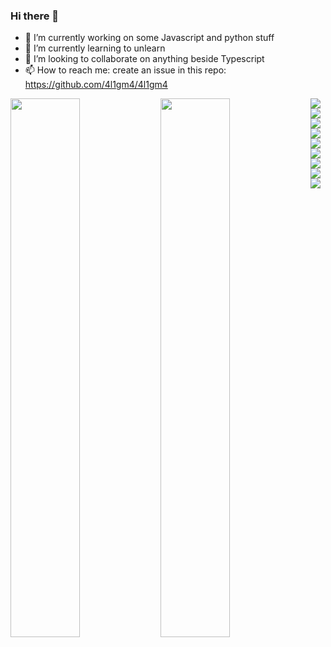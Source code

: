 ### Hi there 👋

- 🔭 I’m currently working on some Javascript and python stuff
- 🌱 I’m currently learning to unlearn
- 👯 I’m looking to collaborate on anything beside Typescript
- 📫 How to reach me: create an issue in this repo: https://github.com/4l1gm4/4l1gm4

<img align="left" width="47%" src="https://github-readme-stats.vercel.app/api?username=4l1gm4&show_icons=true&theme=radical" />
<img align="left" width="47%" src="https://github-readme-stats.vercel.app/api/top-langs/?username=4l1gm4&layout=compact" />

<img align="left" src="https://img.shields.io/badge/javascript-%23323330.svg?style=for-the-badge&logo=javascript&logoColor=%23F7DF1E" />
<img align="left" src="https://img.shields.io/badge/node.js-6DA55F?style=for-the-badge&logo=node.js&logoColor=white" />
<img align="left" src="https://img.shields.io/badge/react-%2320232a.svg?style=for-the-badge&logo=react&logoColor=%2361DAFB"/>
<img align="left" src="https://img.shields.io/badge/Next-black?style=for-the-badge&logo=next.js&logoColor=white"/>
<img align="left" src="https://img.shields.io/badge/Python-FFD43B?style=for-the-badge&logo=python&logoColor=blue"/>
<img align="left" src="https://img.shields.io/badge/Amazon_AWS-FF9900?style=for-the-badge&logo=amazonaws&logoColor=white"/>
<img align="left" src="https://img.shields.io/badge/GraphQl-E10098?style=for-the-badge&logo=graphql&logoColor=white"/>
<img align="left" src="https://img.shields.io/badge/redis-%23DD0031.svg?&style=for-the-badge&logo=redis&logoColor=white"/>
<img align="left" src="https://img.shields.io/badge/Apache_Kafka-231F20?style=for-the-badge&logo=apache-kafka&logoColor=white"/>
